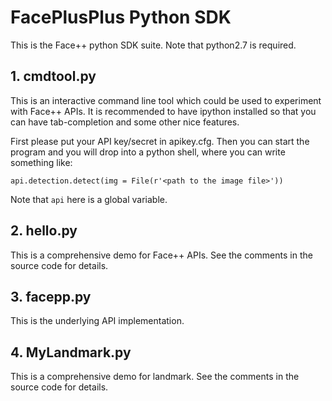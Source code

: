 # FacePlusPlus Python SDK

This is the Face++ python SDK suite. Note that python2.7 is required.

## 1. cmdtool.py
This is an interactive command line tool which could be used to experiment
with Face++ APIs. It is recommended to have ipython installed so that you can
have tab-completion and some other nice features.

First please put your API key/secret in apikey.cfg. Then you can start the program
and you will drop into a python shell, where you can write something like:

    api.detection.detect(img = File(r'<path to the image file>'))

Note that `api` here is a global variable.

## 2. hello.py
This is a comprehensive demo for Face++ APIs. See the comments in the source
code for details.

## 3. facepp.py

This is the underlying API implementation.

## 4. MyLandmark.py

This is a comprehensive demo for landmark. See the comments in the source code
for details.
